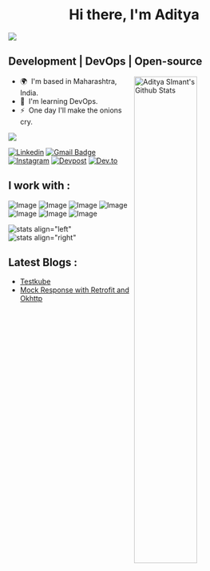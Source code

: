 

<div align="center">
 <h1> Hi there, I'm Aditya </h1>
 </div>

<img   src="https://firebasestorage.googleapis.com/v0/b/android-test-c0ec4.appspot.com/o/adityasimant88%40gmail.com.png?alt=media&token=1db80c11-ed88-4d61-8ae0-6c31c5417d11">

Development | DevOps | Open-source
--------------------
 

<img align="right" width="50%" src="https://github-readme-stats.vercel.app/api?username=adityasimant&theme=gotham&show_icons=true" alt="Aditya SImant's Github Stats">


* 🌍  I'm based in Maharashtra, India.
* 🧠  I'm learning DevOps.
* ⚡  One day I'll make the onions cry.

<a href="https://www.twitter.com/protagonist_z0" target="_blank" rel="noreferrer"><img
src="https://img.shields.io/twitter/follow/protagonist_z0?logo=twitter&style=for-the-badge&color=14b8a6&labelColor=22272e"
/></a>

[![Linkedin](https://img.shields.io/badge/LinkedIn-0077B5?style=for-the-badge&logo=linkedin&logoColor=white)](https://www.linkedin.com/in/aditya-simant/)
[![Gmail Badge](https://img.shields.io/badge/-adityasimant88@gmail.com-c14438?style=flat-square&logo=Gmail&logoColor=white&link=mailto:adityasimant88@gmail.com)](mailto:adityasimant88@gmail.com)
[![Instagram](https://img.shields.io/badge/Instagram-E4405F?style=for-the-badge&logo=instagram&logoColor=white)](https://www.instagram.com/aadisimant/)
[![Devpost](https://img.shields.io/badge/Devpost-003E54?style=for-the-badge&logo=Devpost&logoColor=white)](https://devpost.com/adityasimant88?ref_content=user-portfolio&ref_feature=portfolio&ref_medium=global-nav)
[![Dev.to](https://img.shields.io/badge/dev.to-0A0A0A?style=for-the-badge&logo=devdotto&logoColor=white)](https://dev.to/adityasimant)


<!-- [![Sparkline](https://stars.medv.io/adityasimant/badges.svg)](https://stars.medv.io/adityasimant/badges) -->

## I work with :
![Image](https://img.shields.io/badge/Android_Studio-3DDC84?style=for-the-badge&logo=android-studio&logoColor=white)
![Image](https://img.shields.io/badge/firebase-ffca28?style=for-the-badge&logo=firebase&logoColor=black)
![Image](https://img.shields.io/badge/React-20232A?style=for-the-badge&logo=react&logoColor=61DAFB)
![Image](https://img.shields.io/badge/Django-092E20?style=for-the-badge&logo=django&logoColor=green)
![Image](https://img.shields.io/badge/Kotlin-0095D5?&style=for-the-badge&logo=kotlin&logoColor=white)
![Image](https://img.shields.io/badge/Material%20UI-007FFF?style=for-the-badge&logo=mui&logoColor=white)
![Image](https://img.shields.io/badge/Docker-2CA5E0?style=for-the-badge&logo=docker&logoColor=white)

<!-- 
<div>
 <div><img  src=>
</div> 
 <div><img align="right" src=>
</div> 
</div> -->
![stats align="left"   ](https://github-readme-streak-stats.herokuapp.com/?user=adityasimant&theme=react&hide_border=true&stroke=0000&background=060A0CD0)
![stats align="right" ](https://github-readme-stats.vercel.app/api/top-langs/?username=adityasimant&langs_count=8&count_private=true&layout=compact&theme=react&hide_border=true&bg_color=0D1117)


## Latest Blogs :

- [Testkube](https://dev.to/adityasimant/testkube-the-kubernetes-native-testing-framework-3m4h)
- [Mock Response with Retrofit and Okhttp](https://dev.to/adityasimant/android-mock-response-with-retrofit-okhttp-3c8j) 



